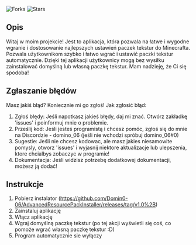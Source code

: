 ![Forks](https://img.shields.io/badge/forks-0-blue)
![Stars](https://img.shields.io/badge/stars-9-yellow)

## Opis
Witaj w moim projekcie! Jest to aplikacja, która pozwala na łatwe i wygodne wgranie i dostosowanie najlepszych ustawień paczek tekstur do Minecrafta. Pozwala użytkownikom szybko i łatwo wgrać i ustawić paczki tekstur automatycznie. Dzięki tej aplikacji użytkownicy mogą bez wysiłku zainstalować domyślną lub własną paczkę tekstur. Mam nadzieję, że Ci się spodoba!

## Zgłaszanie błędów
Masz jakiś błąd? Koniecznie mi go zgłoś! Jak zgłosić błąd:
1. Zgłoś błędy: Jeśli napotkasz jakieś błędy, daj mi znać. Otwórz zakładkę 'issues' i poinformuj mnie o problemie.
2. Prześlij kod: Jeśli jesteś programistą i chcesz pomóc, zgłoś się do mnie na Discordzie - domino_06 (jeśli nie wchodzi spróbuj domino_06#0)
3. Sugestie: Jeśli nie chcesz kodowac, ale masz jakies niesamowite pomysly, otworz 'issues' i wyjasnij niektore aktualizacje lub ulepszenia, ktore chcialbys zobaczyc w programie!
4. Dokumentacja: Jeśli widzisz potrzebę dodatkowej dokumentacji, możesz ją dodać!

## Instrukcje
1. Pobierz instalator (https://github.com/Domin0-06/AdvancedResourcePackInstaller/releases/tag/v1.0%2B)
2. Zainstaluj aplikację
3. Włącz aplikację
4. Wgraj domyślną paczkę tekstur (po tej akcji wyświetli się coś, co pomoże wgrać własną paczkę tekstur :D)
5. Program automatycznie sie wyłączy
